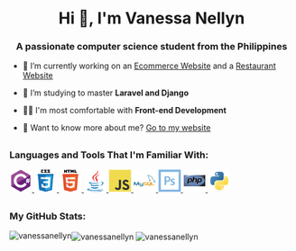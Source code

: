 <h1 align="center">Hi 👋, I'm Vanessa Nellyn</h1>
<h3 align="center">A passionate computer science student from the Philippines</h3>

- 🔭 I’m currently working on an [Ecommerce Website](https://vanessanellyn.github.io/Ecommerce-Website/) and a [Restaurant Website](https://vanessanellyn.github.io/Restaurant-Website/)

- 🌱 I’m studying to master **Laravel and Django**

- 👨‍💻 I'm most comfortable with **Front-end Development**

- 📄 Want to know more about me? [Go to my website](https://vanessanellyn.github.io/MyWebsite/)


## <h3 align="left">Languages and Tools That I'm Familiar With:</h3>
<p align="left"> <a href="https://www.w3schools.com/cs/" target="_blank" rel="noreferrer"> <img src="https://raw.githubusercontent.com/devicons/devicon/master/icons/csharp/csharp-original.svg" alt="csharp" width="40" height="40"/> </a> <a href="https://www.w3schools.com/css/" target="_blank" rel="noreferrer"> <img src="https://raw.githubusercontent.com/devicons/devicon/master/icons/css3/css3-original-wordmark.svg" alt="css3" width="40" height="40"/> </a> <a href="https://www.w3.org/html/" target="_blank" rel="noreferrer"> <img src="https://raw.githubusercontent.com/devicons/devicon/master/icons/html5/html5-original-wordmark.svg" alt="html5" width="40" height="40"/> </a> <a href="https://www.java.com" target="_blank" rel="noreferrer"> <img src="https://raw.githubusercontent.com/devicons/devicon/master/icons/java/java-original.svg" alt="java" width="40" height="40"/> </a> <a href="https://developer.mozilla.org/en-US/docs/Web/JavaScript" target="_blank" rel="noreferrer"> <img src="https://raw.githubusercontent.com/devicons/devicon/master/icons/javascript/javascript-original.svg" alt="javascript" width="40" height="40"/> </a> <a href="https://www.mysql.com/" target="_blank" rel="noreferrer"> <img src="https://raw.githubusercontent.com/devicons/devicon/master/icons/mysql/mysql-original-wordmark.svg" alt="mysql" width="40" height="40"/> </a> <a href="https://www.photoshop.com/en" target="_blank" rel="noreferrer"> <img src="https://raw.githubusercontent.com/devicons/devicon/master/icons/photoshop/photoshop-line.svg" alt="photoshop" width="40" height="40"/> </a> <a href="https://www.php.net" target="_blank" rel="noreferrer"> <img src="https://raw.githubusercontent.com/devicons/devicon/master/icons/php/php-original.svg" alt="php" width="40" height="40"/> </a> <a href="https://www.python.org" target="_blank" rel="noreferrer"> <img src="https://raw.githubusercontent.com/devicons/devicon/master/icons/python/python-original.svg" alt="python" width="40" height="40"/> </a> </p>

## <h3> My GitHub Stats: </h3>

<img align="center" src="https://github-readme-stats.vercel.app/api?username=vanessanellyn&show_icons=true&locale=en" alt="vanessanellyn" />

<img align="center" src="https://github-readme-streak-stats.herokuapp.com/?user=vanessanellyn&" alt="vanessanellyn" />

<img align="left" src="https://github-readme-stats.vercel.app/api/top-langs?username=vanessanellyn&show_icons=true&locale=en&layout=compact" alt="vanessanellyn" />
